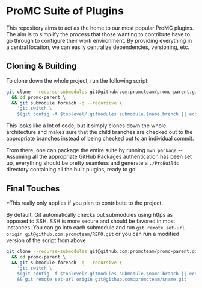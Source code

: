 # ProMC Suite of Plugins

This repository aims to act as the home to our most popular ProMC plugins. The aim is to simplify the process
that those wanting to contribute have to go through to configure their work environment. By providing
everything in a central location, we can easily centralize dependencies, versioning, etc.

## Cloning & Building

To clone down the whole project, run the following script:

```bash
git clone --recurse-submodules git@github.com:promcteam/promc-parent.git \
  && cd promc-parent \
  && git submodule foreach -q --recursive \
    'git switch \
    $(git config -f $toplevel/.gitmodules submodule.$name.branch || echo master)'
```

This looks like a lot of code, but it simply clones down the whole architecture and makes sure that the
child branches are checked out to the appropriate branches instead of being checked out to an individual commit.

From there, one can package the entire suite by running `mvn package` -- Assuming all the appropriate GitHub
Packages authentication has been set up, everything should be pretty seamless and generate a `./ProBuilds`
directory containing all the built plugins, ready to go!

## Final Touches

*This really only applies if you plan to contribute to the project.

By default, Git automatically checks out submodules using https as opposed to SSH. SSH is more secure and
should be favored in most instances. You can go into each submodule and run
`git remote set-url origin git@github.com:promcteam/REPO.git`
or you can run a modified version of the script from above

```bash
git clone --recurse-submodules git@github.com:promcteam/promc-parent.git \
  && cd promc-parent \
  && git submodule foreach -q --recursive \
    'git switch \
    $(git config -f $toplevel/.gitmodules submodule.$name.branch || echo master) \
    && git remote set-url origin git@github.com:promcteam/$name.git'
```